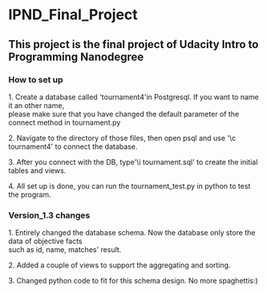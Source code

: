# IPND_Final_Project
<h2>This project is the final project of Udacity Intro to Programming Nanodegree</h2>
<h3>How to set up</h3>
<p>
1. Create a database called 'tournament4'in Postgresql. If you want to name it an other name,</br>
    please make sure that you have changed the default parameter of the connect method in tournament.py
</p>
<p>
2. Navigate to the directory of those files, then open psql and use '\c tournament4' to connect the database.  
</p>
<p>
3. After you connect with the DB, type'\i tournament.sql' to create the initial tables and views.
</p>
<p>
4. All set up is done, you can run the tournament_test.py in python to test the program.
</p>
<h3>Version_1.3 changes</h3>
<p>
1. Entirely changed the database schema. Now the database only store the data of objective facts</br>
   such as id, name, matches' result.
</p>
<p>
2. Added a couple of views to support the aggregating and sorting.
</p>
<p>
3. Changed python code to fit for this schema design. No more spaghettis:)
</p>
